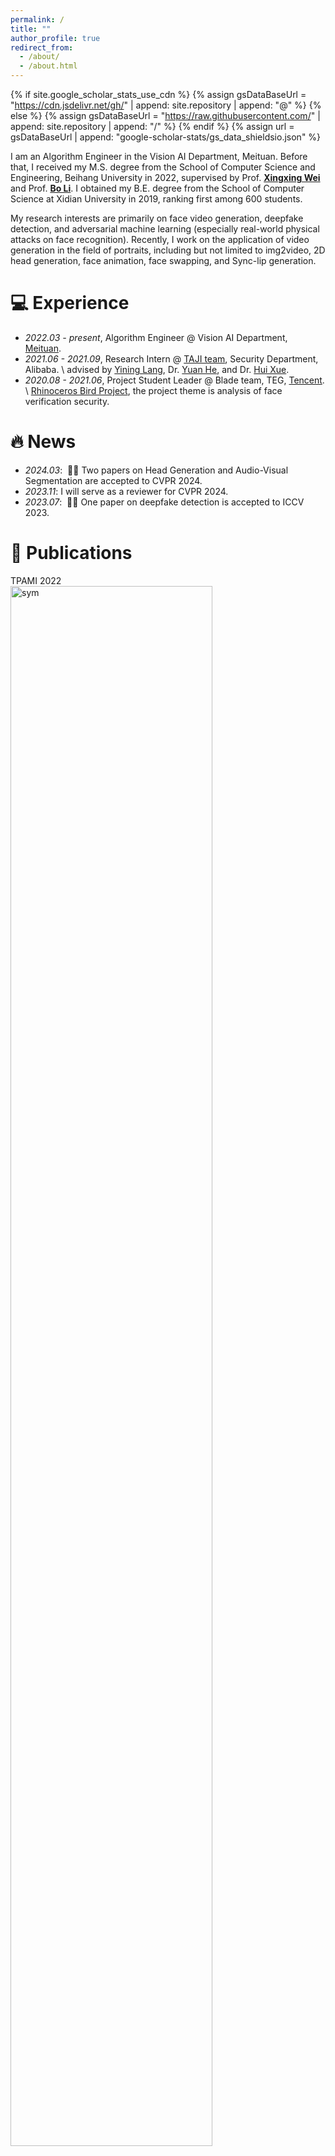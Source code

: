 ```yaml
---
permalink: /
title: ""
author_profile: true
redirect_from: 
  - /about/
  - /about.html
---
```


{% if site.google_scholar_stats_use_cdn %}
{% assign gsDataBaseUrl = "https://cdn.jsdelivr.net/gh/" | append: site.repository | append: "@" %}
{% else %}
{% assign gsDataBaseUrl = "https://raw.githubusercontent.com/" | append: site.repository | append: "/" %}
{% endif %}
{% assign url = gsDataBaseUrl | append: "google-scholar-stats/gs_data_shieldsio.json" %}

<span class='anchor' id='about-me'></span>

I am an Algorithm Engineer in the Vision AI Department, Meituan. Before that, I received my M.S. degree from the School of Computer Science and Engineering, Beihang University in 2022, supervised by Prof. [**Xingxing Wei**](https://sites.google.com/site/xingxingwei1988/) and Prof. [**Bo Li**](https://scse.buaa.edu.cn/info/1078/5211.htm).
I obtained my B.E. degree from the School of Computer Science at Xidian University in 2019, ranking first among 600 students.

<div style="display:none">
I was a research intern from June, 2021 to September, 2021 in the [TAJI](https://yc.alibaba.com/taji#/home) team of Alibaba Security Department, advised by [Yining Lang](https://scholar.google.com/citations?user=b8grj9MAAAAJ), [Dr. Yuan He](https://scholar.google.com/citations?user=cWbXLzgAAAAJ&hl=zh-CN), and [Dr. Hui Xue](https://scholar.google.com/citations?user=lrf-wkQAAAAJ&hl=en). From August, 2020 to June, 2021, I was the project student leader of [Rhinoceros Bird Project](https://ur.tencent.com/talent/program) of Tencent.
</div>

My research interests are primarily on face video generation, deepfake detection, and adversarial machine learning (especially real-world physical attacks on face recognition). Recently, I work on the application of video generation in the field of portraits, including but not limited to img2video, 2D head generation, face animation, face swapping, and Sync-lip generation.

# 💻 Experience
- *2022.03 - present*, Algorithm Engineer @ Vision AI Department, [Meituan](https://www.meituan.com/). 
- *2021.06 - 2021.09*, Research Intern @ [TAJI team](https://yc.alibaba.com/taji#/home), Security Department, Alibaba. \\
  advised by [Yining Lang](https://scholar.google.com/citations?user=b8grj9MAAAAJ), Dr. [Yuan He](https://scholar.google.com/citations?user=cWbXLzgAAAAJ&hl=zh-CN), and Dr. [Hui Xue](https://scholar.google.com/citations?user=lrf-wkQAAAAJ&hl=en).
- *2020.08 - 2021.06*, Project Student Leader @ Blade team, TEG, [Tencent](https://www.tencent.com/en-us/about.html). \\
   [Rhinoceros Bird Project](https://ur.tencent.com/talent/program), the project theme is analysis of face verification security.

# 🔥 News
- *2024.03*: &nbsp;🎉🎉 Two papers on Head Generation and Audio-Visual Segmentation are accepted to CVPR 2024.
- *2023.11*: I will serve as a reviewer for CVPR 2024.
- *2023.07*: &nbsp;🎉🎉 One paper on deepfake detection is accepted to ICCV 2023. 

# 📝 Publications 
<div class='paper-box'><div class='paper-box-image'><div><div class="badge">TPAMI 2022</div><img src='images/advsticker2.png' alt="sym" width="80%"></div></div>
<div class='paper-box-text' markdown="1">
[Adversarial sticker: A stealthy attack method in the physical world]((https://arxiv.org/abs/2104.06728))

Xingxing Wei (Supervisor),  **<u>Ying Guo</u>**, and Jie Yu

_IEEE Transaction on Pattern Analysis and Machine Intelligence (**TPAMI**), 2022_

📃[**Paper**](https://arxiv.org/pdf/2104.06728)     💾[**Code**](https://github.com/jinyugy21/Adv-Stickers_RHDE)     💾[**VALSE**](https://mp.weixin.qq.com/s/fRRpQuV3fB9s0IEVacnkmQ) (<span style="color:red;">Valse2022 Spotlight</span>)
</div>
</div>

<div class='paper-box'><div class='paper-box-image'><div><div class="badge">TPAMI 2022</div><img src='images/rl_sticker.png' alt="sym" width="80%"></div></div>
<div class='paper-box-text' markdown="1">
[Simultaneously Optimizing Perturbations and Positions for Black-box Adversarial Patch Attacks]((https://arxiv.org/abs/2212.12995))

Xingxing Wei (Supervisor),  **<u>Ying Guo</u>**, Jie Yu, Bo Zhang

_IEEE Transaction on Pattern Analysis and Machine Intelligence (**TPAMI**), 2022_

📃[**Paper**](https://arxiv.org/pdf/2212.12995)     💾[**Code**](https://github.com/shighghyujie/newpatch-rl)     💾[**CSIG**](https://mp.weixin.qq.com/s/wiag_5hhyfbAd19s6eXnSw)
</div>
</div>


<div class='paper-box'><div class='paper-box-image'><div><div class="badge">CVPR 2024</div><img src='images/customlistener.png' alt="sym" width="80%"></div></div>
<div class='paper-box-text' markdown="1">
[CustomListener: Text-guided Responsive Interaction for User-friendly Listening Head Generation]((https://arxiv.org/abs/2403.00274))

Xi liu<sup>#</sup>, **<u>Ying Guo<sup>#+</sup></u>**, Cheng Zhen, Tong Li, Yingying Ao, Pengfei Yan

_IEEE/CVF Conference on Computer Vision and Pattern Recognition (**CVPR**), Seattle, USA, 2024_

(# denotes equal contribution; + indicates project manager)

📃[**Paper**](https://arxiv.org/pdf/2403.00274)     💾[**Homapage**](https://customlistener.github.io/)
</div>
</div>


<div class='paper-box'><div class='paper-box-image'><div><div class="badge">ICCV 2023</div><img src='images/guidespace.png' alt="sym" width="80%"></div></div>
<div class='paper-box-text' markdown="1">
[Controllable Guide-Space for Generalizable Face Forgery Detection]((https://openaccess.thecvf.com/content/ICCV2023/html/Guo_Controllable_Guide-Space_for_Generalizable_Face_Forgery_Detection_ICCV_2023_paper.html))

**<u>Ying Guo</u>**, Cheng Zhen, Pengfei Yan

_International Conference on Computer Vision (**ICCV**), Paris, France, 2023_

📃[**Paper**](https://openaccess.thecvf.com/content/ICCV2023/html/Guo_Controllable_Guide-Space_for_Generalizable_Face_Forgery_Detection_ICCV_2023_paper.html)
</div>
</div>


<div class='paper-box'><div class='paper-box-image'><div><div class="badge">TPAMI 2022, arxiv version</div><img src='images/meaningful_sticker.png' alt="sym" width="80%"></div></div>
<div class='paper-box-text' markdown="1">
[Meaningful adversarial stickers for face recognition in physical world]((https://arxiv.org/abs/2104.06728v1))

**<u>Ying Guo</u>**, Xingxing Wei, Guoqiu Wang, Bo Zhang

_arXiv preprint. Full version accepted by **TPAMI** 2022_

📃[**Paper**](https://arxiv.org/pdf/2104.06728v1) 
</div>
</div>


<div class='paper-box'><div class='paper-box-image'><div><div class="badge">CVPRW 2022</div><img src='images/sf_deepfake.png' alt="sym" width="80%"></div></div>
<div class='paper-box-text' markdown="1">
[More generalized DFD: Model matters, so does data representation]((https://arxiv.org/pdf/2207.13505))

**<u>Ying Guo</u>**, Yingying Ao, Pengfei Gao

_IEEE Computer Society workshop on Biometrics at **CVPR**, 2022_

📃[**Paper**](https://arxiv.org/pdf/2207.13505)

- Won the 3-rd place in Multi-Forgery Detection Challenge held in CVPR 2022.
</div>
</div>



<div class='paper-box'><div class='paper-box-image'><div><div class="badge">INS 2020</div><img src='images/attribute.png' alt="sym" width="80%"></div></div>
<div class='paper-box-text' markdown="1">
[Black-box adversarial attacks by manipulating image attributes]((https://www.sciencedirect.com/science/article/abs/pii/S0020025520310239))

Xingxing Wei (Supervisor),  **<u>Ying Guo</u>**, Bo Li 

_Information Sciences (**INS**), 2020_

📃[**Paper**](https://www.sciencedirect.com/science/article/abs/pii/S0020025520310239) 
</div>
</div>


<div class='paper-box'><div class='paper-box-image'><div><div class="badge">CVPRW 2021</div><img src='images/r-dti-fgsm.png' alt="sym" width="80%"></div></div>
<div class='paper-box-text' markdown="1">
[Improving adversarial transferability with gradient refining]((https://arxiv.org/abs/2105.04834))

Guoqiu Wang<sup>#</sup>, Huanqian Yan<sup>#</sup>, **<u>Ying Guo</u><sup>#</sup>**, Xingxing Wei

_Adversarial Machine Learning workshop on unrestricted attacks at **CVPR**, 2021_

📃[**Paper**](https://arxiv.org/pdf/2105.04834)

- Won the 2-nd place in attack success rates in Unrestricted Adversarial Attacks Challenge held in CVPR 2021.
</div>
</div>



<div class='paper-box'><div class='paper-box-image'><div><div class="badge">CVPR 2024</div><img src='images/avs.png' alt="sym" width="80%"></div></div>
<div class='paper-box-text' markdown="1">
[Cooperation Does Matter: Exploring Multi-Order Bilateral Relations for Audio-Visual Segmentation]((https://arxiv.org/abs/2312.06462))

Qi Yang, Xing Nie, Tong Li, Pengfei Gao, **<u>Ying Guo</u>**, Cheng Zhen, Pengfei Yan, Shiming Xiang

_IEEE/CVF Conference on Computer Vision and Pattern Recognition (**CVPR**), Seattle, USA, 2024_

📃[**Paper**](https://arxiv.org/pdf/2312.06462)     💾[**Homapage**](https://yannqi.github.io/AVS-COMBO/)     💾[**Code**](https://github.com/yannqi/COMBO-AVS) 

</div>
</div>


<div class='paper-box'><div class='paper-box-image'><div><div class="badge">TOMM 2024</div><img src='images/hanqin.png' alt="sym" width="80%"></div></div>
<div class='paper-box-text' markdown="1">
[Audio-Visual Contrastive Pre-train for Face Forgery Detection]((https://dl.acm.org/doi/abs/10.1145/3651311))

Hanqing Zhao, Wenbo Zhou, Dongdong Chen, Weiming Zhang, **<u>Ying Guo</u>**, Zhen Cheng, Pengfei Yan, Nenghai Yu

_ACM Transactions on Multimedia Computing, Communications, and Applications (**TOMM**), 2024_

📃[**Paper**](https://dl.acm.org/doi/abs/10.1145/3651311)
</div>
</div>

<div class='paper-box'><div class='paper-box-image'><div><div class="badge">ICME 2023</div><img src='images/drnet.png' alt="sym" width="80%"></div></div>
<div class='paper-box-text' markdown="1">
[DR-Net: Multi-View Face Synthesis by Dual Representation]((https://ieeexplore.ieee.org/abstract/document/10219741))

Xianliang Huang, Yining Lang, **<u>Ying Guo</u>**, Yuan He, Hui Xue, Li Zhao, Shuigeng Zhou

_IEEE International Conference on Multimedia and Expo (**ICME**), 2023_

📃[**Paper**](https://ieeexplore.ieee.org/abstract/document/10219741)
</div>
</div>



# 🎖 Honors and Awards
- China National Scholarship $\times3$, 2016, 2017, 2018.
- Beijing Outstanding Graduates, 2022.
- Shenzhen Stock Exchange Scholarship, 2021.
- First-class scholarship for Beihang graduate students, 2021.
- Three Outstanding Students of Beihang University, 2021.
- Outstanding Graduate Student of Beihang University, 2020.
- Meritorious Winners of The Interdisciplinary Contest in Modeling (ICM). 


# 💬 Services and Invited Talks
**Reviewer** for: CVPR, TMM, IJCAI, etc.

**Talks**:
- *2023.03*, CSIG (中国图象图形学学会). [page](https://mp.weixin.qq.com/s/wiag_5hhyfbAd19s6eXnSw)
- *2022.09*, VALSE - Paper quick overview. [video](https://www.bilibili.com/video/BV1Vd4y167cA/)
